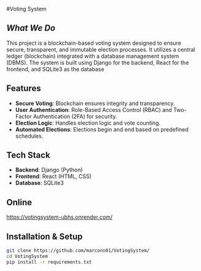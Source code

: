 #Voting System

## *What We Do*
This project is a blockchain-based voting system designed to ensure secure, transparent, and immutable election processes. It utilizes a central ledger (blockchain) integrated with a database management system (DBMS). The system is built using Django for the backend, React for the frontend, and SQLite3 as the database


## Features

- **Secure Voting**: Blockchain ensures integrity and transparency.
- **User Authentication**: Role-Based Access Control (RBAC) and Two-Factor Authentication (2FA) for security.
- **Election Logic**: Handles election logic and vote counting.
- **Automated Elections**: Elections begin and end based on predefined schedules.


## Tech Stack

- **Backend**: Django (Python)
- **Frontend**: React (HTML, CSS)
- **Database**: SQLite3

## Online

https://votingsystem-ubhs.onrender.com/

## Installation & Setup


```sh
git clone https://github.com/marconn01/VotingSystem/
cd VotingSystem
pip install -r requirements.txt
```
